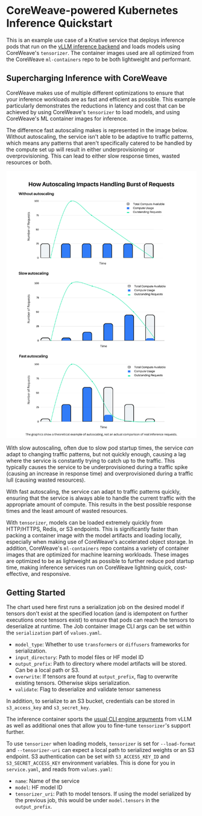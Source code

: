 # CoreWeave-powered Kubernetes Inference Quickstart
This is an example use case of a Knative service that deploys inference pods 
that run on the [vLLM inference backend](https://github.com/vllm-project/vllm/) and loads models using CoreWeave's 
`tensorizer`. The container images used are all optimized from the CoreWeave 
`ml-containers` repo to be both lightweight and performant. 

## Supercharging Inference with CoreWeave
CoreWeave makes use of multiple different optimizations to ensure that your
inference workloads are as fast and efficient as possible. This example 
particularly demonstrates the reductions in latency and cost that can be
achieved by using CoreWeave's `tensorizer` to load models, and using 
CoreWeave's ML container images for inference.

The difference fast autoscaling makes is represented in the image below. Without
autoscaling, the service isn't able to be adaptive to traffic patterns, which means
any patterns that aren't specifically catered to be handled by the compute set up
will result in either underprovisioning or overprovisioning. This can lead to
either slow response times, wasted resources or both. 

![fig1](images/autoscaling.png)

With slow autoscaling, often due to slow pod startup times, the service *can* 
adapt to changing traffic patterns, but not quickly enough, causing a lag where 
the service is constantly trying to catch up to the traffic. This typically causes
the service to be underprovisioned during a traffic spike (causing an increase in
response time) and overprovisioned during a traffic lull (causing wasted resources).

With fast autoscaling, the service can adapt to traffic patterns quickly, ensuring
that the service is always able to handle the current traffic with the appropriate
amount of compute. This results in the best possible response times and the least
amount of wasted resources.


With `tensorizer`, models can be loaded extremely quickly from HTTP/HTTPS,
Redis, or S3 endpoints. This is significantly faster than packing a container
image with the model artifacts and loading locally, especially when making
use of CoreWeave's accelerated object storage. In addition, CoreWeave's `ml-containers` 
repo contains a variety of container images that are optimized for machine learning 
workloads. These images are optimized to be as lightweight as possible to further 
reduce pod startup time, making inference services run on CoreWeave lightning quick,
cost-effective, and responsive.

## Getting Started

The chart used here first runs a serialization job on the desired model if 
tensors don't exist at the specified location (and is idempotent on further 
executions once tensors exist) to ensure that pods can reach the tensors
to deserialize at runtime. The Job container image CLI args can be set
within the `serialization` part of `values.yaml`. 

- `model_type`: Whether to use `transformers` or `diffusers` frameworks for 
serialization.
- `input_directory`: Path to model files or HF model ID
- `output_prefix`: Path to directory where model artifacts will be stored. 
Can be a local path or S3.
- `overwrite`: If tensors are found at `output_prefix`, flag to overwrite 
existing tensors. Otherwise skips serialization.
- `validate`: Flag to deserialize and validate tensor sameness

In addition, to serialize to an S3 bucket, credentials can be stored in
`s3_access_key` and `s3_secret_key`.

The inference container sports the 
[usual CLI engine arguments](https://docs.vllm.ai/en/latest/models/engine_args.html) from vLLM as well as additional 
ones that allow you to fine-tune `tensorizer`'s support further.

To use `tensorizer` when loading models, `tensorizer` is set 
for `--load-format` and `--tensorizer-uri` can expect a local path to serialized
weights or an S3 endpoint. S3 authentication can be set with `S3_ACCESS_KEY_ID` 
and `S3_SECRET_ACCESS_KEY` environment variables. This is done for you in
`service.yaml`, and reads from `values.yaml`:

- `name`: Name of the service
- `model`: HF model ID
- `tensorizer_uri`: Path to model tensors. If using the model serialized by the
previous job, this would be under `model.tensors` in the `output_prefix`. 





